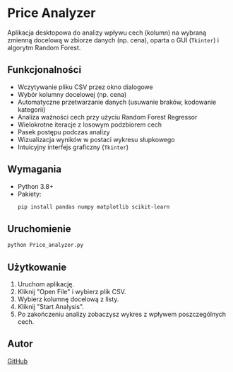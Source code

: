 # Price Analyzer

Aplikacja desktopowa do analizy wpływu cech (kolumn) na wybraną zmienną docelową w zbiorze danych (np. cena), oparta o GUI (`Tkinter`) i algorytm Random Forest.

## Funkcjonalności

- Wczytywanie pliku CSV przez okno dialogowe
- Wybór kolumny docelowej (np. cena)
- Automatyczne przetwarzanie danych (usuwanie braków, kodowanie kategorii)
- Analiza ważności cech przy użyciu Random Forest Regressor
- Wielokrotne iteracje z losowym podzbiorem cech
- Pasek postępu podczas analizy
- Wizualizacja wyników w postaci wykresu słupkowego
- Intuicyjny interfejs graficzny (`Tkinter`)

## Wymagania

- Python 3.8+
- Pakiety:
  ```bash
  pip install pandas numpy matplotlib scikit-learn
  ```

## Uruchomienie

```bash
python Price_analyzer.py
```

## Użytkowanie

1. Uruchom aplikację.
2. Kliknij "Open File" i wybierz plik CSV.
3. Wybierz kolumnę docelową z listy.
4. Kliknij "Start Analysis".
5. Po zakończeniu analizy zobaczysz wykres z wpływem poszczególnych cech.

## Autor

[GitHub](https://github.com/Dilo993)